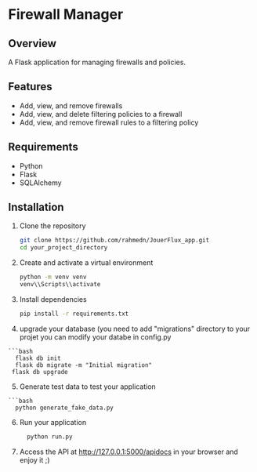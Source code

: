 # Firewall Manager

## Overview

A Flask application for managing firewalls and policies.

## Features

- Add, view, and remove firewalls
- Add, view, and delete filtering policies to a firewall
- Add, view, and remove firewall rules to a filtering policy

## Requirements

- Python 
- Flask
- SQLAlchemy
  
## Installation

1. Clone the repository

   ```bash
   git clone https://github.com/rahmedn/JouerFlux_app.git
   cd your_project_directory
2. Create and activate a virtual environment
   ```bash
   python -m venv venv
   venv\\Scripts\\activate

3. Install dependencies

   ```bash
   pip install -r requirements.txt

  4. upgrade your database (you need to add "migrations" directory to your projet
     you can modify your databe in config.py
     
    ```bash
      flask db init
      flask db migrate -m "Initial migration"
     flask db upgrade
     
  5. Generate test data to test your application

    ```bash
      python generate_fake_data.py

6. Run your application 
   ```bash
     python run.py
   
7. Access the API at http://127.0.0.1:5000/apidocs in your browser and enjoy it ;) 

